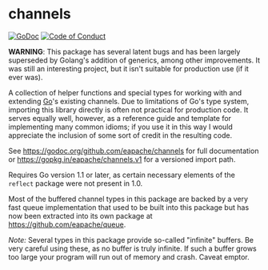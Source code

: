 channels
========

[![GoDoc](https://godoc.org/github.com/eapache/channels?status.png)](https://godoc.org/github.com/eapache/channels)
[![Code of Conduct](https://img.shields.io/badge/code%20of%20conduct-active-blue.svg)](https://eapache.github.io/conduct.html)

**WARNING**: This package has several latent bugs and has been largely superseded
by Golang's addition of generics, among other improvements. It was still an
interesting project, but it isn't suitable for production use (if it ever was).

A collection of helper functions and special types for working with and
extending [Go](https://golang.org/)'s existing channels. Due to limitations
of Go's type system, importing this library directly is often not practical for
production code. It serves equally well, however, as a reference guide and
template for implementing many common idioms; if you use it in this way I would
appreciate the inclusion of some sort of credit in the resulting code.

See https://godoc.org/github.com/eapache/channels for full documentation or
https://gopkg.in/eapache/channels.v1 for a versioned import path.

Requires Go version 1.1 or later, as certain necessary elements of the `reflect`
package were not present in 1.0.

Most of the buffered channel types in this package are backed by a very fast
queue implementation that used to be built into this package but has now been
extracted into its own package at https://github.com/eapache/queue.

*Note:* Several types in this package provide so-called "infinite" buffers. Be
very careful using these, as no buffer is truly infinite. If such a buffer
grows too large your program will run out of memory and crash. Caveat emptor.
